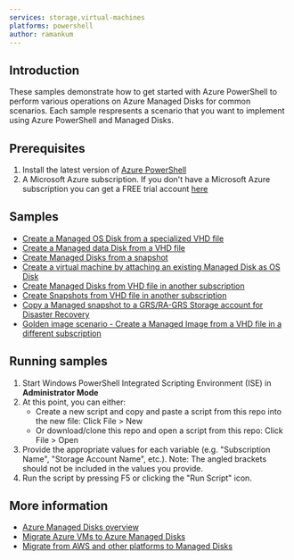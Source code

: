 ```yaml
---
services: storage,virtual-machines 
platforms: powershell
author: ramankum
---
```


## Introduction 
These samples demonstrate how to get started with Azure PowerShell to perform various operations on Azure Managed Disks for common scenarios. Each sample respresents a scenario that you want to implement using Azure PowerShell and Managed Disks. 

## Prerequisites
1. Install the latest version of [Azure PowerShell](http://go.microsoft.com/?linkid=9811175&clcid=0x409)
2. A Microsoft Azure subscription. If you don't have a Microsoft Azure subscription you can get a FREE trial account [here](http://go.microsoft.com/fwlink/?LinkId=330212)

## Samples 

+ [Create a Managed OS Disk from a specialized VHD file](https://github.com/Azure-Samples/managed-disks-powershell-getting-started/blob/master/CreateManagedDiskFromVHD.ps1)
+ [Create a Managed data Disk from a VHD file](https://github.com/Azure-Samples/managed-disks-powershell-getting-started/blob/master/CreateManagedDiskFromVHD.ps1)
+ [Create Managed Disks from a snapshot](https://github.com/Azure-Samples/managed-disks-powershell-getting-started/blob/master/CreateManagedDiskFromSnapshots.ps1)
+ [Create a virtual machine by attaching an existing Managed Disk as OS Disk](https://github.com/Azure-Samples/managed-disks-powershell-getting-started/blob/master/CreateVmFromManagedOsDisk.ps1)
+ [Create Managed Disks from VHD file in another subscription](https://github.com/Azure-Samples/managed-disks-powershell-getting-started/blob/master/CreateManagedDisksFromVHDInAnotherSubscription.ps1)
+ [Create Snapshots from VHD file in another subscription](https://github.com/Azure-Samples/managed-disks-powershell-getting-started/blob/master/CreateSnapshotsFromVHDInAnotherSubscription.ps1)
+ [Copy a Managed snapshot to a GRS/RA-GRS Storage account for Disaster Recovery](https://github.com/Azure-Samples/managed-disks-powershell-getting-started/blob/master/CopySnapshotToStorageAccount.ps1)
+ [Golden image scenario - Create a Managed Image from a VHD file in a different subscription](https://github.com/Azure-Samples/managed-disks-powershell-getting-started/blob/master/CreateImageFromVHDInDifferentSubscription.ps1)


## Running samples

1. Start Windows PowerShell Integrated Scripting Environment (ISE) in **Administrator Mode**
2. At this point, you can either:
    - Create a new script and copy and paste a script from this repo into the new file: Click File > New
    - Or download/clone this repo and open a script from this repo: Click File > Open
3. Provide the appropriate values for each variable (e.g. "Subscription Name", "Storage Account Name", etc.). Note: The angled brackets should not be included in the values you provide.
4. Run the script by pressing F5 or clicking the "Run Script" icon.

## More information
- [Azure Managed Disks overview](https://docs.microsoft.com/en-us/azure/storage/storage-managed-disks-overview)
- [Migrate Azure VMs to Azure Managed Disks](https://docs.microsoft.com/en-us/azure/virtual-machines/virtual-machines-windows-migrate-to-managed-disks)
- [Migrate from AWS and other platforms to Managed Disks](https://docs.microsoft.com/en-us/azure/virtual-machines/virtual-machines-windows-on-prem-to-azure)

